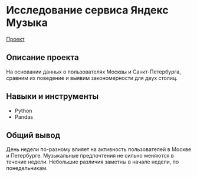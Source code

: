 # Исследование сервиса Яндекс Музыка
[Проект](https://github.com/GSW2012/Practicum-Portfolio/blob/main/01.%20Музыка%20больших%20городов/Музыка%20больших%20городов.ipynb)
## Описание проекта 
На основании данных о пользователях Москвы и Санкт-Петербурга, сравним их поведение и выявим закономерности для двух столиц.
## Навыки и инструменты
- Python
- Pandas
## Общий вывод
День недели по-разному влияет на активность пользователей в Москве и Петербурге. Музыкальные предпочтения не сильно меняются в течение недели. Небольшие различия заметны в начале недели, по понедельникам.
